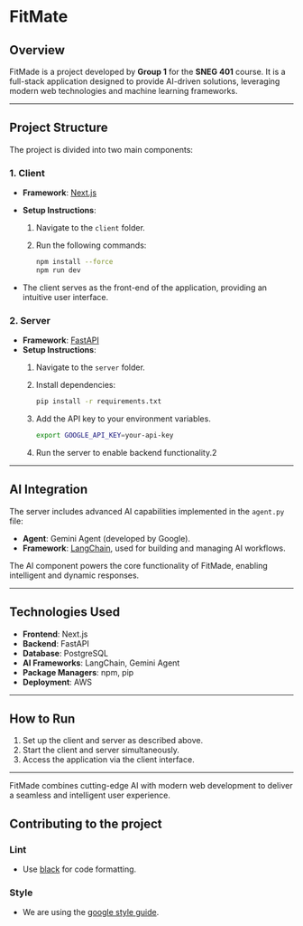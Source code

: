 # FitMate

## Overview

FitMade is a project developed by **Group 1** for the **SNEG 401** course. It is a full-stack application designed to provide AI-driven solutions, leveraging modern web technologies and machine learning frameworks.

---

## Project Structure

The project is divided into two main components:

### 1. **Client**

- **Framework**: [Next.js](https://nextjs.org/)
- **Setup Instructions**:
    1. Navigate to the `client` folder.
    2. Run the following commands:

         ```bash
         npm install --force
         npm run dev
         ```

- The client serves as the front-end of the application, providing an intuitive user interface.

### 2. **Server**

- **Framework**: [FastAPI](https://fastapi.tiangolo.com/)
- **Setup Instructions**:
    1. Navigate to the `server` folder.
    2. Install dependencies:

         ```bash
         pip install -r requirements.txt
         ```

    3. Add the API key to your environment variables.

         ```bash
         export GOOGLE_API_KEY=your-api-key
         ```

    4. Run the server to enable backend functionality.2

---

## AI Integration

The server includes advanced AI capabilities implemented in the `agent.py` file:

- **Agent**: Gemini Agent (developed by Google).
- **Framework**: [LangChain](https://langchain.com/), used for building and managing AI workflows.

The AI component powers the core functionality of FitMade, enabling intelligent and dynamic responses.

---

## Technologies Used

- **Frontend**: Next.js
- **Backend**: FastAPI
- **Database**: PostgreSQL
- **AI Frameworks**: LangChain, Gemini Agent
- **Package Managers**: npm, pip
- **Deployment**: AWS

---

## How to Run

1. Set up the client and server as described above.
2. Start the client and server simultaneously.
3. Access the application via the client interface.

---

FitMade combines cutting-edge AI with modern web development to deliver a seamless and intelligent user experience.

## Contributing to the project

### Lint

- Use [black](https://github.com/psf/black) for code formatting.

### Style

- We are using the [google style guide](https://google.github.io/styleguide/pyguide.html).
